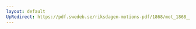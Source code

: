 ```yaml
---
layout: default
UpRedirect: https://pdf.swedeb.se/riksdagen-motions-pdf/1868/mot_1868__ak__00160.pdf
---
```

